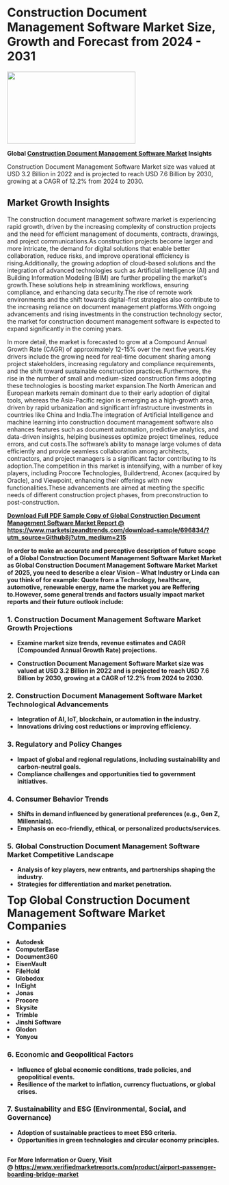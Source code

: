 <H1>Construction Document Management Software Market Size, Growth and Forecast from 2024 - 2031</H1><img class="aligncenter size-medium wp-image-584254" src="https://thirdeyenews.in/wp-content/uploads/2024/09/Global-Market-Research-300x168.jpeg" alt="" width="300" height="168" /><p><strong>Global&nbsp;<a href="https://www.marketsizeandtrends.com/download-sample/696834/?utm_source=Github8j?utm_medium=215">Construction Document Management Software Market</a> Insights</strong></p><p>Construction Document Management Software Market size was valued at USD 3.2 Billion in 2022 and is projected to reach USD 7.6 Billion by 2030, growing at a CAGR of 12.2% from 2024 to 2030.</p><p><h2>Market Growth Insights</h2> <p>The construction document management software market is experiencing rapid growth, driven by the increasing complexity of construction projects and the need for efficient management of documents, contracts, drawings, and project communications.As construction projects become larger and more intricate, the demand for digital solutions that enable better collaboration, reduce risks, and improve operational efficiency is rising.Additionally, the growing adoption of cloud-based solutions and the integration of advanced technologies such as Artificial Intelligence (AI) and Building Information Modeling (BIM) are further propelling the market's growth.These solutions help in streamlining workflows, ensuring compliance, and enhancing data security.The rise of remote work environments and the shift towards digital-first strategies also contribute to the increasing reliance on document management platforms.With ongoing advancements and rising investments in the construction technology sector, the market for construction document management software is expected to expand significantly in the coming years.</p> <p><strong><a href="#"></a></strong></p> <p>In more detail, the market is forecasted to grow at a Compound Annual Growth Rate (CAGR) of approximately 12-15% over the next five years.Key drivers include the growing need for real-time document sharing among project stakeholders, increasing regulatory and compliance requirements, and the shift toward sustainable construction practices.Furthermore, the rise in the number of small and medium-sized construction firms adopting these technologies is boosting market expansion.The North American and European markets remain dominant due to their early adoption of digital tools, whereas the Asia-Pacific region is emerging as a high-growth area, driven by rapid urbanization and significant infrastructure investments in countries like China and India.The integration of Artificial Intelligence and machine learning into construction document management software also enhances features such as document automation, predictive analytics, and data-driven insights, helping businesses optimize project timelines, reduce errors, and cut costs.The software’s ability to manage large volumes of data efficiently and provide seamless collaboration among architects, contractors, and project managers is a significant factor contributing to its adoption.The competition in this market is intensifying, with a number of key players, including Procore Technologies, Buildertrend, Aconex (acquired by Oracle), and Viewpoint, enhancing their offerings with new functionalities.These advancements are aimed at meeting the specific needs of different construction project phases, from preconstruction to post-construction.<p><strong><a href="#"></p><p><span class=""><strong>Download Full PDF Sample Copy of Global Construction Document Management Software Market Report</strong> @ <a href="https://www.marketsizeandtrends.com/download-sample/696834/?utm_source=Github8j?utm_medium=215" target="_blank">https://www.marketsizeandtrends.com/download-sample/696834/?utm_source=Github8j?utm_medium=215</a></span></p><p>In order to make an accurate and perceptive description of future scope of a Global&nbsp;Construction Document Management Software Market Market as Global&nbsp;Construction Document Management Software Market Market of 2025, you need to describe a clear Vision &ndash; What Industry or Linda can you think of for example: Quote from a Technology, healthcare, automotive, renewable energy, name the market you are Reffering to.However, some general trends and factors usually impact market reports and their future outlook include:</p><h3>1.&nbsp;<strong>Construction Document Management Software Market Growth Projections</strong></h3><ul><li>Examine market size trends, revenue estimates and CAGR (Compounded Annual Growth Rate) projections.</li><li><p>Construction Document Management Software Market size was valued at USD 3.2 Billion in 2022 and is projected to reach USD 7.6 Billion by 2030, growing at a CAGR of 12.2% from 2024 to 2030.</p></li></ul><h3>2.&nbsp;<strong>Construction Document Management Software Market Technological Advancements</strong></h3><ul><li>Integration of AI, IoT, blockchain, or automation in the industry.</li><li>Innovations driving cost reductions or improving efficiency.</li></ul><h3>3.&nbsp;<strong>Regulatory and Policy Changes</strong></h3><ul><li>Impact of global and regional regulations, including sustainability and carbon-neutral goals.</li><li>Compliance challenges and opportunities tied to government initiatives.</li></ul><h3>4.&nbsp;<strong>Consumer Behavior Trends</strong></h3><ul><li>Shifts in demand influenced by generational preferences (e.g., Gen Z, Millennials).</li><li>Emphasis on eco-friendly, ethical, or personalized products/services.</li></ul><h3>5.&nbsp;<strong>Global Construction Document Management Software Market Competitive Landscape</strong></h3><ul><li>Analysis of key players, new entrants, and partnerships shaping the industry.</li><li>Strategies for differentiation and market penetration.</li></ul><p data-pm-slice="1 1 []"><span style="color: inherit; font-family: inherit; font-size: 25px;">Top Global Construction Document Management Software Market Companies</span></p><div class="" data-test-id=""><p><li>Autodesk</li><li> ComputerEase</li><li> Document360</li><li> EisenVault</li><li> FileHold</li><li> Globodox</li><li> InEight</li><li> Jonas</li><li> Procore</li><li> Skysite</li><li> Trimble</li><li> Jinshi Software</li><li> Glodon</li><li> Yonyou</li></p></div><h3>6.&nbsp;<strong>Economic and Geopolitical Factors</strong></h3><ul><li>Influence of global economic conditions, trade policies, and geopolitical events.</li><li>Resilience of the market to inflation, currency fluctuations, or global crises.</li></ul><h3>7.&nbsp;<strong>Sustainability and ESG (Environmental, Social, and Governance)</strong></h3><ul><li>Adoption of sustainable practices to meet ESG criteria.</li><li>Opportunities in green technologies and circular economy principles.</li></ul><h2><strong style="font-size: 14px;">For More Information or Query, Visit @&nbsp;</strong><a style="background-color: #ffffff; font-size: 14px;" href="https://www.marketsizeandtrends.com/report/construction-document-management-software-market/" target="_blank">https://www.verifiedmarketreports.com/product/airport-passenger-boarding-bridge-market</a></h2>